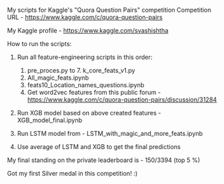 My scripts for Kaggle's "Quora Question Pairs" competition 
Competition URL - https://www.kaggle.com/c/quora-question-pairs

My Kaggle profile - https://www.kaggle.com/svashishtha

How to run the scripts:
1. Run all feature-engineering scripts in this order:
   1. pre_proces.py to 7. k_core_feats_v1.py
   2. All_magic_feats.ipynb
   3. feats10_Location_names_questions.ipynb
   4. Get word2vec features from this public forum - https://www.kaggle.com/c/quora-question-pairs/discussion/31284
2. Run XGB model based on above created features - XGB_model_final.ipynb

3. Run LSTM model from - LSTM_with_magic_and_more_feats.ipynb

4. Use average of LSTM and XGB to get the final predictions

My final standing on the private leaderboard is - 150/3394 (top 5 %)

Got my first Silver medal in this competition! :) 
